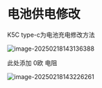 # 电池供电修改

K5C type-c为电池充电修改方法

![image-20250218143136388](http://tanzhtanzh.oss-cn-shenzhen.aliyuncs.com/img/image-20250218143136388.png)

此处添加 0欧 电阻

![image-20250218143226261](http://tanzhtanzh.oss-cn-shenzhen.aliyuncs.com/img/image-20250218143226261.png)